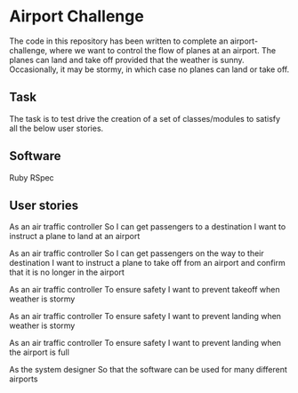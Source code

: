 # Airport Challenge

The code in this repository has been written to complete an airport-challenge, where we want to control the flow of planes at an airport. The planes can land and take off provided that the weather is sunny. Occasionally, it may be stormy, in which case no planes can land or take off.

## Task

The task is to test drive the creation of a set of classes/modules to satisfy all the below user stories.

## Software

Ruby
RSpec

## User stories

As an air traffic controller
So I can get passengers to a destination
I want to instruct a plane to land at an airport

As an air traffic controller
So I can get passengers on the way to their destination
I want to instruct a plane to take off from an airport and confirm that it is no longer in the airport

As an air traffic controller
To ensure safety
I want to prevent takeoff when weather is stormy

As an air traffic controller
To ensure safety
I want to prevent landing when weather is stormy

As an air traffic controller
To ensure safety
I want to prevent landing when the airport is full

As the system designer
So that the software can be used for many different airports
